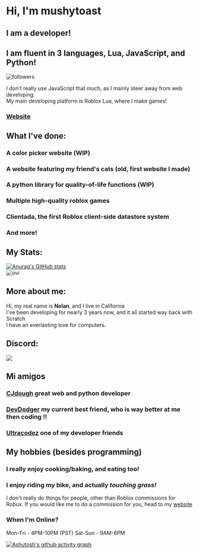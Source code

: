# Hi, I'm **mushytoast**  
## I am a developer!  
## I am fluent in 3 languages, **Lua, JavaScript, and Python!**   
<img alt="followers" title="Follow me on Github" src="https://img.shields.io/github/followers/mushytoast?color=236ad3&style=for-the-badge&logo=github&label=Follow"/>

I don't really use JavaScript that much, as I mainly steer away from web developing.   
My main developing platform is Roblox Lua, where I make games!     

### [Website](https://mushytoast.github.io)

## What I've done:  
### A color picker website (WIP)   
### A website featuring my friend's cats (old, first website I made)   
### A python library for quality-of-life functions (WIP)   
### Multiple high-quality roblox games    
### Clientada, the first Roblox client-side datastore system     
### And more!     

## My Stats:    
[![Anurag's GitHub stats](https://github-readme-stats.vercel.app/api?username=MushyToast)](https://github.com/anuraghazra/github-readme-stats)   
<img src="https://github-readme-stats.vercel.app/api/top-langs?username=MushyToast&show_icons=true&locale=en&layout=compact&theme=chartreuse-dark" alt="ovi" />

## More about me:   
Hi, my real name is **Nolan**, and I live in California     
I've been developing for nearly 3 years now, and it all started way back with Scratch    
I have an everlasting love for computers.   

## Discord:    
<img src="https://discord.c99.nl/widget/theme-3/609072028540207104.png">    

## Mi amigos
### [CJdough](https://github.com/CJdough) great web and python developer    
### [DevDodger](https://github.com/DevDodger/) my current best friend, who is way better at me then coding !!  
### [Ultracodez](https://github.com/ultracodez) one of my developer friends  

## My hobbies (besides programming)  
### I really enjoy cooking/baking, and eating too!    
### I enjoy riding my bike, and actually *touching grass!*   

I don't really do things for people, other than Roblox commissions for Robux. If you would like me to do a commission for you, head to my [website](https://mushytoast.tech/)

### When I'm Online?
Mon-Fri - 4PM-10PM (PST)
Sat-Sun - 9AM-6PM

[![Ashutosh's github activity graph](https://github-readme-activity-graph.cyclic.app/graph?username=mushytoast&bg_color=ffcfe9&color=9e4c98&line=9e4c98&point=403d3d&area=true&hide_border=true)](https://github.com/ashutosh00710/github-readme-activity-graph)
